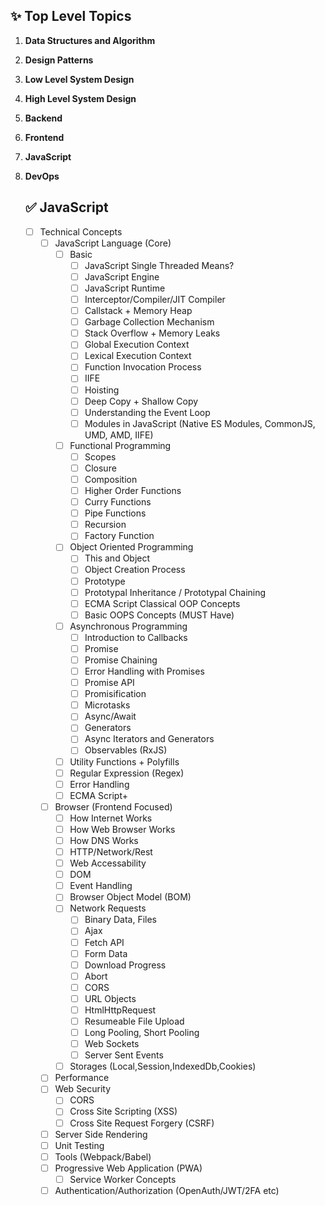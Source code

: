 ## :sparkles: Top Level Topics
 1. **Data Structures and Algorithm**
 2. **Design Patterns**
 3. **Low Level System Design**
 4. **High Level System Design**
 5. **Backend**
 6. **Frontend**
 7. **JavaScript**
 8. **DevOps**

    ## :white_check_mark: JavaScript
	 - [ ] Technical Concepts
		 - [ ] JavaScript Language (Core)
            - [ ] Basic
                - [ ] JavaScript Single Threaded Means?
                - [ ] JavaScript Engine
                - [ ] JavaScript Runtime
                - [ ] Interceptor/Compiler/JIT Compiler
                - [ ] Callstack + Memory Heap
                - [ ] Garbage Collection Mechanism
                - [ ] Stack Overflow + Memory Leaks
                - [ ] Global Execution Context
                - [ ] Lexical Execution Context
                - [ ] Function Invocation Process
                - [ ] IIFE
                - [ ] Hoisting
                - [ ] Deep Copy + Shallow Copy
                - [ ] Understanding the Event Loop
                - [ ] Modules in JavaScript (Native ES Modules, CommonJS, UMD, AMD, IIFE)
            - [ ] Functional Programming
                - [ ] Scopes
                - [ ] Closure
                - [ ] Composition
                - [ ] Higher Order Functions
                - [ ] Curry Functions
                - [ ] Pipe Functions
                - [ ] Recursion
                - [ ] Factory Function
            - [ ] Object Oriented Programming
                - [ ] This and Object
                - [ ] Object Creation Process
                - [ ] Prototype
                - [ ] Prototypal Inheritance / Prototypal Chaining
                - [ ] ECMA Script Classical OOP Concepts
                - [ ] Basic OOPS Concepts (MUST Have)
            - [ ] Asynchronous Programming
                - [ ] Introduction to Callbacks
                - [ ] Promise
                - [ ] Promise Chaining
                - [ ] Error Handling with Promises
                - [ ] Promise API
                - [ ] Promisification
                - [ ] Microtasks
                - [ ] Async/Await
                - [ ] Generators
                - [ ] Async Iterators and Generators
                - [ ] Observables (RxJS)
            - [ ] Utility Functions + Polyfills
            - [ ] Regular Expression (Regex)
            - [ ] Error Handling
            - [ ] ECMA Script+
		 - [ ] Browser (Frontend Focused)
            - [ ] How Internet Works
            - [ ] How Web Browser Works
            - [ ] How DNS Works
            - [ ] HTTP/Network/Rest
            - [ ] Web Accessability
            - [ ] DOM
            - [ ] Event Handling
            - [ ] Browser Object Model (BOM)
            - [ ] Network Requests
                - [ ] Binary Data, Files
                - [ ] Ajax
                - [ ] Fetch API
                - [ ] Form Data
                - [ ] Download Progress
                - [ ] Abort
                - [ ] CORS
                - [ ] URL Objects
                - [ ] HtmlHttpRequest
                - [ ] Resumeable File Upload
                - [ ] Long Pooling, Short Pooling
                - [ ] Web Sockets
                - [ ] Server Sent Events
            - [ ] Storages (Local,Session,IndexedDb,Cookies)
		 - [ ] Performance
		 - [ ] Web Security
            - [ ] CORS
            - [ ] Cross Site Scripting (XSS)
            - [ ] Cross Site Request Forgery (CSRF)
		 - [ ] Server Side Rendering
         - [ ] Unit Testing
         - [ ] Tools (Webpack/Babel)
         - [ ] Progressive Web Application (PWA)
            - [ ] Service Worker Concepts
         - [ ] Authentication/Authorization (OpenAuth/JWT/2FA etc)